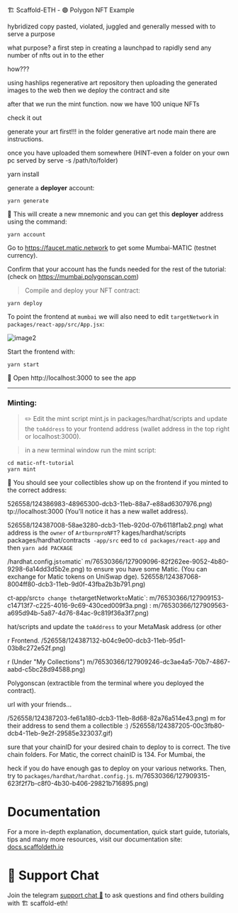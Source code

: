  🏗 Scaffold-ETH - 🟣 Polygon NFT Example

hybridized copy pasted, violated, juggled and generally messed with to serve a purpose

what purpose? a first step in creating a launchpad to rapidly send any number of nfts out in to the ether

how???

using hashlips regenerative art repository then uploading the generated images to the web 
then we deploy the contract and site

after that we run the mint function.  now we have 100 unique NFTs



check it out

generate your art first!!! in the folder generative art node main there are instructions.

once you have uploaded them somewhere  (HINT-even a folder on your own pc served by serve -s /path/to/folder)



yarn install

generate a **deployer** account:

```
yarn generate
```

🙎 This will create a new mnemonic and you can get this **deployer** address using the command:

```
yarn account
```

Go to https://faucet.matic.network to get some Mumbai-MATIC (testnet currency).

Confirm that your account has the funds needed for the rest of the tutorial: (check on https://mumbai.polygonscan.com)

> Compile and deploy your NFT contract:

```
yarn deploy
```

To point the frontend at `mumbai` we will also need to edit `targetNetwork` in `packages/react-app/src/App.jsx`:

![image2](https://user-images.githubusercontent.com/76530366/127909020-6cd40a05-c28a-4791-9493-307a615c7dc4.png)

Start the frontend with:

```
yarn start
```

📱 Open http://localhost:3000 to see the app

---

### Minting:

> ✏️ Edit the mint script mint.js in packages/hardhat/scripts and update the `toAddress` to your frontend address (wallet address in the top right or localhost:3000).


> in a new terminal window run the mint script:
```
cd matic-nft-tutorial
yarn mint
```


👀 You should see your collectibles show up on the frontend if you minted to the correct address:

526558/124386983-48965300-dcb3-11eb-88a7-e88ad6307976.png)
tp://localhost:3000 (You'll notice it has a new wallet address).

526558/124387008-58ae3280-dcb3-11eb-920d-07b6118f1ab2.png)
 what address is the `owner` of `ArtburnproNFT`?
kages/hardhat/scripts`
 `packages/hardhat/contracts`
-app/src`
eed to `cd packages/react-app` and then `yarn add PACKAGE`


/hardhat.config.js` to `matic`
m/76530366/127909096-82f262ee-9052-4b80-9298-6a14dd3d5b2e.png) 
 to ensure you have some Matic. (You can exchange for Matic tokens on UniSwap dge).
526558/124387068-8004ff80-dcb3-11eb-9d0f-43fba2b3b791.png)




ct-app/src` to change the `targetNetwork` to `Matic`:
m/76530366/127909153-c14713f7-c225-4016-9c69-430ced009f3a.png)
:
m/76530366/127909563-a695d94b-5a87-4d76-84ac-9c819f36a3f7.png)

hat/scripts and update the `toAddress` to your MetaMask address (or other 



r Frontend.
/526558/124387132-b04c9e00-dcb3-11eb-95d1-03b8c272e52f.png)

r (Under "My Collections")
m/76530366/127909246-dc3ae4a5-70b7-4867-aabd-c5bc28d94588.png)

 Polygonscan (extractible from the terminal where you deployed the contract).

url with your friends...








/526558/124387203-fe61a180-dcb3-11eb-8d68-82a76a514e43.png)
m for their address to send them a collectible :)
/526558/124387205-00c3fb80-dcb4-11eb-9e2f-29585e323037.gif)



 sure that your chainID for your desired chain to deploy to is correct. The tive chain folders. For Matic, the correct chainID is 134. For Mumbai, the 

heck if you do have enough gas to deploy on your various networks. Then, try to `packages/hardhat/hardhat.config.js`.
m/76530366/127909315-623f2f7b-c8f0-4b30-b406-29821b716895.png)
# Documentation

For a more in-depth explanation, documentation, quick start guide, tutorials, tips and many more resources, visit our documentation site: [docs.scaffoldeth.io](https://docs.scaffoldeth.io) 

# 💬 Support Chat

Join the telegram [support chat 💬](https://t.yarme/joinchat/KByvmRe5wkR-8F_zz6AjpA) to ask questions and find others building with 🏗 scaffold-eth!
